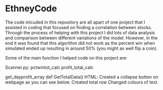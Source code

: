 # EthneyCode
The code inlcuded in this repository are all apart of one project that I assisted in coding that focused on finding a correlation between stocks. Through the process of helping with this project I did lots of data analysis and comparison between different variations of the model. 
However, in the end it was found that this algorithm did not work as the percent win when simulated ended up resulting in around 50% (you might as well flip a coin).

Some of the main function I helped code on this project are:

Scanner.py: 
  pctwintot_calc
  profit_total_calc

get_dayprofit_array
def GetTotalData()
HTML: 
  Created a collapse button on webpage as you can see below. 
  Created total row 
  Changed colours of text.




